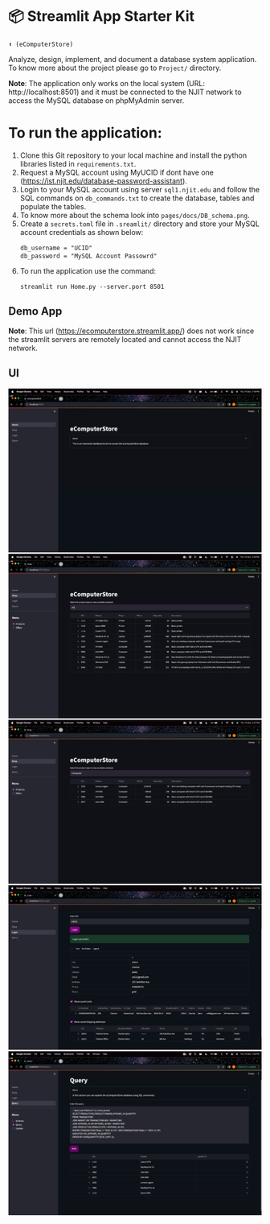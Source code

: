 # 📦 Streamlit App Starter Kit 
```
⬆️ (eComputerStore)
```

Analyze, design, implement, and document a database system application. To know more about the project please go to `Project/` directory.

**Note**: The application only works on the local system (URL: http://localhost:8501) and it must be connected to the NJIT network to access the MySQL database on phpMyAdmin server.

# To run the application:

1. Clone this Git repository to your local machine and install the python libraries listed in `requirements.txt`.
2. Request a MySQL account using MyUCID if dont have one (https://ist.njit.edu/database-password-assistant).
3. Login to your MySQL account using server `sql1.njit.edu` and follow the SQL commands on `db_commands.txt` to create the database, tables and populate the tables.
4. To know more about the schema look into `pages/docs/DB_schema.png`.
5. Create a `secrets.toml` file in `.sreamlit/` directory and store your MySQL account credentials as shown below:
    ```
    db_username = "UCID"
    db_password = "MySQL Account Passowrd"
    ```
6. To run the application use the command:
    ```
    streamlit run Home.py --server.port 8501
    ```
    
## Demo App

**Note**: This url (https://ecomputerstore.streamlit.app/) does not work since the streamlit servers are remotely located and cannot access the NJIT network.

## UI

![](https://github.com/vinay-ram1999/CS631-DMSD/blob/master/Project/Deliverable-3/UI/home_page.png)
![](https://github.com/vinay-ram1999/CS631-DMSD/blob/master/Project/Deliverable-3/UI/shop.png)
![](https://github.com/vinay-ram1999/CS631-DMSD/blob/master/Project/Deliverable-3/UI/shop_filter.png)
![](https://github.com/vinay-ram1999/CS631-DMSD/blob/master/Project/Deliverable-3/UI/login.png)
![](https://github.com/vinay-ram1999/CS631-DMSD/blob/master/Project/Deliverable-3/UI/query.png)
